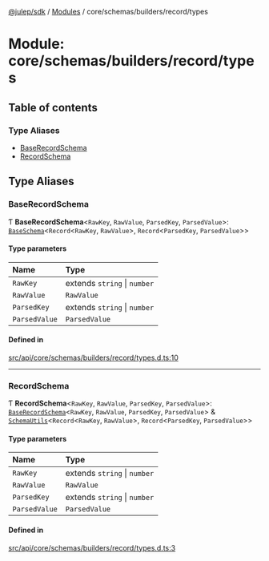[@julep/sdk](../README.md) / [Modules](../modules.md) / core/schemas/builders/record/types

# Module: core/schemas/builders/record/types

## Table of contents

### Type Aliases

- [BaseRecordSchema](core_schemas_builders_record_types.md#baserecordschema)
- [RecordSchema](core_schemas_builders_record_types.md#recordschema)

## Type Aliases

### BaseRecordSchema

Ƭ **BaseRecordSchema**\<`RawKey`, `RawValue`, `ParsedKey`, `ParsedValue`\>: [`BaseSchema`](../interfaces/core_schemas_Schema.BaseSchema.md)\<`Record`\<`RawKey`, `RawValue`\>, `Record`\<`ParsedKey`, `ParsedValue`\>\>

#### Type parameters

| Name | Type |
| :------ | :------ |
| `RawKey` | extends `string` \| `number` |
| `RawValue` | `RawValue` |
| `ParsedKey` | extends `string` \| `number` |
| `ParsedValue` | `ParsedValue` |

#### Defined in

[src/api/core/schemas/builders/record/types.d.ts:10](https://github.com/julep-ai/samantha-monorepo/blob/9aefd53/sdks/js/src/api/core/schemas/builders/record/types.d.ts#L10)

___

### RecordSchema

Ƭ **RecordSchema**\<`RawKey`, `RawValue`, `ParsedKey`, `ParsedValue`\>: [`BaseRecordSchema`](core_schemas_builders_record_types.md#baserecordschema)\<`RawKey`, `RawValue`, `ParsedKey`, `ParsedValue`\> & [`SchemaUtils`](../interfaces/core_schemas_builders_schema_utils_getSchemaUtils.SchemaUtils.md)\<`Record`\<`RawKey`, `RawValue`\>, `Record`\<`ParsedKey`, `ParsedValue`\>\>

#### Type parameters

| Name | Type |
| :------ | :------ |
| `RawKey` | extends `string` \| `number` |
| `RawValue` | `RawValue` |
| `ParsedKey` | extends `string` \| `number` |
| `ParsedValue` | `ParsedValue` |

#### Defined in

[src/api/core/schemas/builders/record/types.d.ts:3](https://github.com/julep-ai/samantha-monorepo/blob/9aefd53/sdks/js/src/api/core/schemas/builders/record/types.d.ts#L3)
